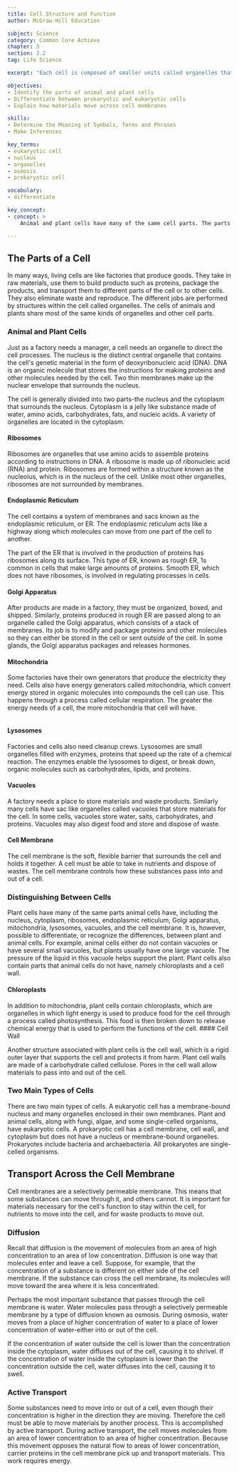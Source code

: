 ```yaml
---
title: Cell Structure and Function
author: McGraw-Hill Education

subject: Science
category: Common Core Achieve
chapter: 3
section: 3.2
tag: Life Science

excerpt: "Each cell is composed of smaller units called organelles that carry out a specific function in the cell. Learn about the two basic types of cells, and how they are similar and different in their structure and function."

objectives:
- Identify the parts of animal and plant cells
- Differentiate between prokaryotic and eukaryotic cells
- Explain how materials move across cell membranes

skills:
- Determine the Meaning of Symbols, Terms and Phrases
- Make Inferences

key_terms:
- eukaryotic cell
- nucleus
- organelles
- osmosis
- prokaryotic cell

vocabulary:
- differentiate

key_concept:
- concept: >
    Animal and plant cells have many of the same cell parts. The parts of a cell help the cell carry out the functions of life.  

---
```


## The Parts of a Cell

In many ways, living cells are like factories that produce goods. They take in raw materials, use them to build products such as proteins, package the products, and transport them to different parts of the cell or to other cells. They also eliminate waste and reproduce. The different jobs are performed by structures within the cell called organelles. The cells of animals and plants share most of the same kinds of organelles and other cell parts.

### Animal and Plant Cells

Just as a factory needs a manager, a cell needs an organelle to direct the cell processes. The nucleus is the distinct central organelle that contains the cell's genetic material in the form of deoxyribonucleic acid (DNA). DNA is an organic molecule that stores the instructions for making proteins and other molecules needed by the cell. Two thin membranes make up the nuclear envelope that surrounds the nucleus.

The cell is generally divided into two parts-the nucleus and the cytoplasm that surrounds the nucleus. Cytoplasm is a jelly like substance made of water, amino acids, carbohydrates, fats, and nucleic acids. A variety of organelles are located in the cytoplasm.

#### Ribosomes

Ribosomes are organelles that use amino acids to assemble proteins according to instructions in DNA. A ribosome is made up of ribonucleic acid (RNA) and protein. Ribosomes are formed within a structure known as the nucleolus, which is in the nucleus of the cell. Unlike most other organelles, ribosomes are not surrounded by membranes.

#### Endoplasmic Reticulum

The cell contains a system of membranes and sacs known as the endoplasmic reticulum, or ER. The endoplasmic reticulum acts like a highway along which molecules can move from one part of the cell to another.

The part of the ER that is involved in the production of proteins has ribosomes along its surface. This type of ER, known as rough ER, 1s common in cells that make large amounts of proteins. Smooth ER, which does not have ribosomes, is involved in regulating processes in cells.

#### Golgi Apparatus

After products are made in a factory, they must be organized, boxed, and shipped. Similarly, proteins produced in rough ER are passed along to an organelle called the Golgi apparatus, which consists of a stack of membranes. Its job is to modify and package proteins and other molecules so they can either be stored in the cell or sent outside of the cell. In some glands, the Golgi apparatus packages and releases hormones.

#### Mitochondria

Some factories have their own generators that produce the electricity they need. Cells also have energy generators called mitochondria, which convert energy stored in organic molecules into compounds the cell can use. This happens through a process called cellular respiration. The greater the energy needs of a cell, the more mitochondria that cell will have.

![]()

#### Lysosomes

Factories and cells also need cleanup crews. Lysosomes are small organelles filled with enzymes, proteins that speed up the rate of a chemical reaction. The enzymes enable the lysosomes to digest, or break down, organic molecules such as carbohydrates, lipids, and proteins.

#### Vacuoles

A factory needs a place to store materials and waste products. Similarly many cells have sac like organelles called vacuoles that store materials for the cell. In some cells, vacuoles store water, salts, carbohydrates, and proteins. Vacuoles may also digest food and store and dispose of waste.

#### Cell Membrane

The cell membrane is the soft, flexible barrier that surrounds the cell and holds it together. A cell must be able to take in nutrients and dispose of wastes. The cell membrane controls how these substances pass into and out of a cell.

### Distinguishing Between Cells

Plant cells have many of the same parts animal cells have, including the nucleus, cytoplasm, ribosomes, endoplasmic reticulum, Golgi apparatus, mitochondria, lysosomes, vacuoles, and the cell membrane. It is, however, possible to differentiate, or recognize the differences, between plant and animal cells. For example, animal cells either do not contain vacuoles or have several small vacuoles, but plants usually have one large vacuole. The pressure of the liquid in this vacuole helps support the plant. Plant cells also contain parts that animal cells do not have, namely chloroplasts and a cell wall.

#### Chloroplasts

In addition to mitochondria, plant cells contain chloroplasts, which are organelles in which light energy is used to produce food for the cell through a process called photosynthesis. This food is then broken down to release chemical energy that is used to perform the functions of the cell. #### Cell Wall

Another structure associated with plant cells is the cell wall, which is a rigid outer layer that supports the cell and protects it from harm. Plant cell walls are made of a carbohydrate called cellulose. Pores in the cell wall allow materials to pass into and out of the cell.

### Two Main Types of Cells

There are two main types of cells. A eukaryotic cell has a membrane-bound nucleus and many organelles enclosed in their own membranes. Plant and animal cells, along with fungi, algae, and some single-celled organisms, have eukaryotic cells. A prokaryotic cell has a cell membrane, cell wall, and cytoplasm but does not have a nucleus or membrane-bound organelles. Prokaryotes include bacteria and archaebacteria. All prokaryotes are single-celled organisms.

## Transport Across the Cell Membrane

Cell membranes are a selectively permeable membrane. This means that some substances can move through it, and others cannot. It is important for materials necessary for the cell's function to stay within the cell, for nutrients to move into the cell, and for waste products to move out.

### Diffusion

Recall that diffusion is the movement of molecules from an area of high concentration to an area of low concentration. Diffusion is one way that molecules enter and leave a cell. Suppose, for example, that the concentration of a substance is different on either side of the cell membrane. If the substance can cross the cell membrane, its molecules will move toward the area where it is less concentrated.

Perhaps the most important substance that passes through the cell membrane is water. Water molecules pass through a selectively permeable membrane by a type of diffusion known as osmosis. During osmosis, water moves from a place of higher concentration of water to a place of lower concentration of water-either into or out of the cell.

If the concentration of water outside the cell is lower than the concentration inside the cytoplasm, water diffuses out of the cell, causing it to shrivel. If the concentration of water inside the cytoplasm is lower than the concentration outside the cell, water diffuses into the cell, causing it to swell.

### Active Transport

Some substances need to move into or out of a cell, even though their concentration is higher in the direction they are moving. Therefore the cell must be able to move materials by another process. This is accomplished by active transport. During active transport, the cell moves molecules from an area of lower concentration to an area of higher concentration. Because this movement opposes the natural flow to areas of lower concentration, carrier proteins in the cell membrane pick up and transport materials. This work requires energy.